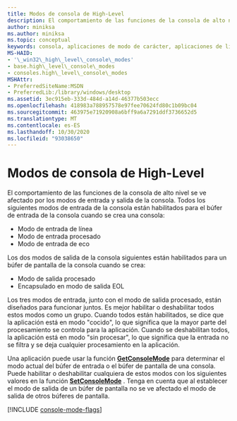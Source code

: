 ```yaml
---
title: Modos de consola de High-Level
description: El comportamiento de las funciones de la consola de alto nivel se ve afectado por los modos de entrada y salida de la consola.
author: miniksa
ms.author: miniksa
ms.topic: conceptual
keywords: consola, aplicaciones de modo de carácter, aplicaciones de línea de comandos, aplicaciones de terminal, API de consola
MS-HAID:
- '\_win32\_high\_level\_console\_modes'
- base.high\_level\_console\_modes
- consoles.high\_level\_console\_modes
MSHAttr:
- PreferredSiteName:MSDN
- PreferredLib:/library/windows/desktop
ms.assetid: 3ec915eb-333d-484d-a14d-46377b503ecc
ms.openlocfilehash: 418983a788957578e97fee70624fd80c1b09bc04
ms.sourcegitcommit: 463975e71920908a6bff9a6a7291ddf3736652d5
ms.translationtype: MT
ms.contentlocale: es-ES
ms.lasthandoff: 10/30/2020
ms.locfileid: "93038650"
---
```

# <a name="high-level-console-modes"></a>Modos de consola de High-Level

El comportamiento de las funciones de la consola de alto nivel se ve afectado por los modos de entrada y salida de la consola. Todos los siguientes modos de entrada de la consola están habilitados para el búfer de entrada de la consola cuando se crea una consola:

- Modo de entrada de línea
- Modo de entrada procesado
- Modo de entrada de eco

Los dos modos de salida de la consola siguientes están habilitados para un búfer de pantalla de la consola cuando se crea:

- Modo de salida procesado
- Encapsulado en modo de salida EOL

Los tres modos de entrada, junto con el modo de salida procesado, están diseñados para funcionar juntos. Es mejor habilitar o deshabilitar todos estos modos como un grupo. Cuando todos están habilitados, se dice que la aplicación está en modo "cocido", lo que significa que la mayor parte del procesamiento se controla para la aplicación. Cuando se deshabilitan todos, la aplicación está en modo "sin procesar", lo que significa que la entrada no se filtra y se deja cualquier procesamiento en la aplicación.

Una aplicación puede usar la función [**GetConsoleMode**](getconsolemode.md) para determinar el modo actual del búfer de entrada o el búfer de pantalla de una consola. Puede habilitar o deshabilitar cualquiera de estos modos con los siguientes valores en la función [**SetConsoleMode**](setconsolemode.md) . Tenga en cuenta que al establecer el modo de salida de un búfer de pantalla no se ve afectado el modo de salida de otros búferes de pantalla.

[!INCLUDE [console-mode-flags](./includes/console-mode-flags.md)]
